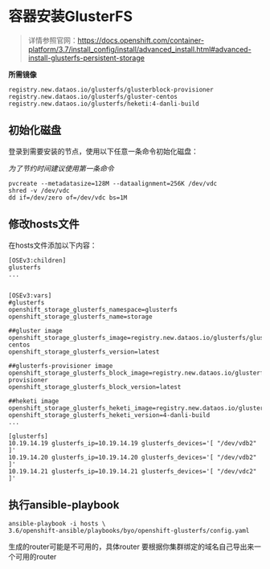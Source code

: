 # 容器安装GlusterFS

>详情参照官网：https://docs.openshift.com/container-platform/3.7/install_config/install/advanced_install.html#advanced-install-glusterfs-persistent-storage


**所需镜像**
```
registry.new.dataos.io/glusterfs/glusterblock-provisioner
registry.new.dataos.io/glusterfs/gluster-centos
registry.new.dataos.io/glusterfs/heketi:4-danli-build
```

## 初始化磁盘

登录到需要安装的节点，使用以下任意一条命令初始化磁盘：

*为了节约时间建议使用第一条命令*
```
pvcreate --metadatasize=128M --dataalignment=256K /dev/vdc
shred -v /dev/vdc
dd if=/dev/zero of=/dev/vdc bs=1M
```

## 修改hosts文件
在hosts文件添加以下内容：
```
[OSEv3:children]
glusterfs
...


[OSEv3:vars]
#glusterfs
openshift_storage_glusterfs_namespace=glusterfs
openshift_storage_glusterfs_name=storage

##gluster image
openshift_storage_glusterfs_image=registry.new.dataos.io/glusterfs/gluster-centos
openshift_storage_glusterfs_version=latest

##glusterfs-provisioner image
openshift_storage_glusterfs_block_image=registry.new.dataos.io/glusterfs/glusterblock-provisioner
openshift_storage_glusterfs_block_version=latest

##heketi image
openshift_storage_glusterfs_heketi_image=registry.new.dataos.io/glusterfs/heketi
openshift_storage_glusterfs_heketi_version=4-danli-build
...

[glusterfs]
10.19.14.19 glusterfs_ip=10.19.14.19 glusterfs_devices='[ "/dev/vdb2" ]'
10.19.14.20 glusterfs_ip=10.19.14.20 glusterfs_devices='[ "/dev/vdb2" ]'
10.19.14.21 glusterfs_ip=10.19.14.21 glusterfs_devices='[ "/dev/vdc2" ]'
```


## 执行ansible-playbook
```
ansible-playbook -i hosts \
3.6/openshift-ansible/playbooks/byo/openshift-glusterfs/config.yaml
```


生成的router可能是不可用的，具体router 要根据你集群绑定的域名自己导出来一个可用的router